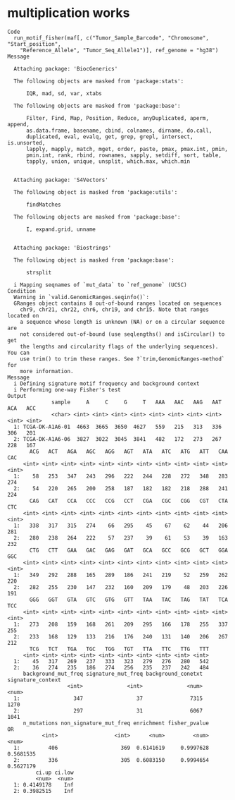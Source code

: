 # multiplication works

    Code
      run_motif_fisher(maf[, c("Tumor_Sample_Barcode", "Chromosome", "Start_position",
        "Reference_Allele", "Tumor_Seq_Allele1")], ref_genome = "hg38")
    Message
      
      Attaching package: 'BiocGenerics'
      
      The following objects are masked from 'package:stats':
      
          IQR, mad, sd, var, xtabs
      
      The following objects are masked from 'package:base':
      
          Filter, Find, Map, Position, Reduce, anyDuplicated, aperm, append,
          as.data.frame, basename, cbind, colnames, dirname, do.call,
          duplicated, eval, evalq, get, grep, grepl, intersect, is.unsorted,
          lapply, mapply, match, mget, order, paste, pmax, pmax.int, pmin,
          pmin.int, rank, rbind, rownames, sapply, setdiff, sort, table,
          tapply, union, unique, unsplit, which.max, which.min
      
      
      Attaching package: 'S4Vectors'
      
      The following object is masked from 'package:utils':
      
          findMatches
      
      The following objects are masked from 'package:base':
      
          I, expand.grid, unname
      
      
      Attaching package: 'Biostrings'
      
      The following object is masked from 'package:base':
      
          strsplit
      
      i Mapping seqnames of `mut_data` to `ref_genome` (UCSC)
    Condition
      Warning in `valid.GenomicRanges.seqinfo()`:
      GRanges object contains 8 out-of-bound ranges located on sequences
        chr9, chr21, chr22, chr6, chr19, and chr15. Note that ranges located on
        a sequence whose length is unknown (NA) or on a circular sequence are
        not considered out-of-bound (use seqlengths() and isCircular() to get
        the lengths and circularity flags of the underlying sequences). You can
        use trim() to trim these ranges. See ?`trim,GenomicRanges-method` for
        more information.
    Message
      i Defining signature motif frequency and background context
      i Performing one-way Fisher's test
    Output
                  sample     A     C     G     T   AAA   AAC   AAG   AAT   ACA   ACC
                  <char> <int> <int> <int> <int> <int> <int> <int> <int> <int> <int>
      1: TCGA-DK-A1A6-01  4663  3665  3650  4627   559   215   313   336   306   201
      2: TCGA-DK-A1A6-06  3827  3022  3045  3841   482   172   273   267   228   167
           ACG   ACT   AGA   AGC   AGG   AGT   ATA   ATC   ATG   ATT   CAA   CAC
         <int> <int> <int> <int> <int> <int> <int> <int> <int> <int> <int> <int>
      1:    58   253   347   243   296   222   244   228   272   348   283   274
      2:    54   220   265   200   258   187   182   182   218   288   241   224
           CAG   CAT   CCA   CCC   CCG   CCT   CGA   CGC   CGG   CGT   CTA   CTC
         <int> <int> <int> <int> <int> <int> <int> <int> <int> <int> <int> <int>
      1:   338   317   315   274    66   295    45    67    62    44   206   281
      2:   280   238   264   222    57   237    39    61    53    39   163   232
           CTG   CTT   GAA   GAC   GAG   GAT   GCA   GCC   GCG   GCT   GGA   GGC
         <int> <int> <int> <int> <int> <int> <int> <int> <int> <int> <int> <int>
      1:   349   292   288   165   289   186   241   219    52   259   262   220
      2:   282   255   230   147   232   160   209   179    48   203   226   191
           GGG   GGT   GTA   GTC   GTG   GTT   TAA   TAC   TAG   TAT   TCA   TCC
         <int> <int> <int> <int> <int> <int> <int> <int> <int> <int> <int> <int>
      1:   273   208   159   168   261   209   295   166   178   255   337   255
      2:   233   168   129   133   216   176   240   131   140   206   267   212
           TCG   TCT   TGA   TGC   TGG   TGT   TTA   TTC   TTG   TTT
         <int> <int> <int> <int> <int> <int> <int> <int> <int> <int>
      1:    45   317   269   237   333   323   279   276   280   542
      2:    36   274   235   186   274   256   235   237   242   484
         background_mut_freq signature_mut_freq background_conetxt signature_context
                       <int>              <int>              <num>             <num>
      1:                 347                 37               7315              1270
      2:                 297                 31               6067              1041
         n_mutations non_signature_mut_freq enrichment fisher_pvalue        OR
               <int>                  <int>      <num>         <num>     <num>
      1:         406                    369  0.6141619     0.9997628 0.5681535
      2:         336                    305  0.6083150     0.9994654 0.5627179
             ci.up ci.low
             <num>  <num>
      1: 0.4149178    Inf
      2: 0.3982515    Inf

